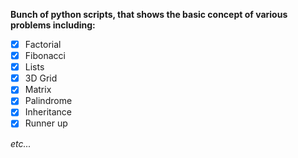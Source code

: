 **Bunch of python scripts, that shows the basic concept of various problems including:**

- [x] Factorial
- [x] Fibonacci
- [x] Lists
- [x] 3D Grid
- [x] Matrix
- [x] Palindrome
- [x] Inheritance
- [x] Runner up

*etc...*

